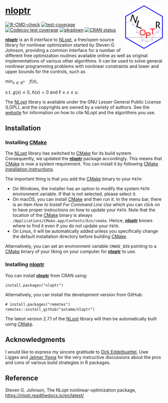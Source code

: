 
<!-- README.md is generated from README.Rmd. Please edit that file -->

# [**nloptr**](https://astamm.github.io/nloptr/) <img src='man/figures/logo.png' align="right" height="139" />

<!-- badges: start -->

[![R-CMD-check](https://github.com/astamm/nloptr/workflows/R-CMD-check/badge.svg)](https://github.com/astamm/nloptr/actions)
[![test-coverage](https://github.com/astamm/nloptr/workflows/test-coverage/badge.svg)](https://github.com/astamm/nloptr/actions)
[![Codecov test
coverage](https://codecov.io/gh/astamm/nloptr/branch/master/graph/badge.svg)](https://app.codecov.io/gh/astamm/nloptr?branch=master)
[![pkgdown](https://github.com/astamm/nloptr/workflows/pkgdown/badge.svg)](https://github.com/astamm/nloptr/actions)
[![CRAN
status](https://www.r-pkg.org/badges/version/nloptr)](https://CRAN.R-project.org/package=nloptr)
<!-- badges: end -->

[**nloptr**](https://astamm.github.io/nloptr/) is an R interface to
[NLopt](https://nlopt.readthedocs.io/en/latest/), a free/open-source
library for nonlinear optimization started by Steven G. Johnson,
providing a common interface for a number of different free optimization
routines available online as well as original implementations of various
other algorithms. It can be used to solve general nonlinear programming
problems with nonlinear constraints and lower and upper bounds for the
controls, such as

min<sub>*x* ∈ ℝ<sup>*n*</sup></sub>  *f*(*x*),

s.t. *g*(*x*) ≤ 0, *h*(*x*) = 0 and ℓ ≤ *x* ≤ *u*.

The [NLopt](https://nlopt.readthedocs.io/en/latest/) library is
available under the GNU Lesser General Public License (LGPL), and the
copyrights are owned by a variety of authors. See the
[website](https://nlopt.readthedocs.io/en/latest/Citing_NLopt/) for
information on how to cite NLopt and the algorithms you use.

## Installation

### Installing [CMake](https://cmake.org)

The [NLopt](https://nlopt.readthedocs.io/en/latest/) library has
switched to [CMake](https://cmake.org) for its build system.
Consequently, we updated the
[**nloptr**](https://astamm.github.io/nloptr/) package accordingly. This
means that [CMake](https://cmake.org) is now a system requirement. You
can install it by following [CMake installation
instructions](https://cmake.org/install/).

The important thing is that you add the [CMake](https://cmake.org)
binary to your `PATH`:

-   On Windows, the installer has an option to modify the system `PATH`
    environment variable. If that is not selected, please select it.
-   On macOS, you can install [CMake](https://cmake.org) and then run
    it. In the menu bar, there is an item *How to Install For Command
    Line Use* which you can click on to have proper instructions on how
    to update your `PATH`. Note that the location of the
    [CMake](https://cmake.org) binary is always
    `/Applications/CMake.app/Contents/bin/cmake`. Hence,
    [**nloptr**](https://astamm.github.io/nloptr/) knows where to find
    it even if you do not update your `PATH`.
-   On Linux, it will be automatically added unless you specifically
    change the default installation directory before building
    [CMake](https://cmake.org).

Alternatively, you can set an environment variable `CMAKE_BIN` pointing
to a [CMake](https://cmake.org) binary of your liking on your computer
for [**nloptr**](https://astamm.github.io/nloptr/) to use.

### Installing [**nloptr**](https://astamm.github.io/nloptr/)

You can install [**nloptr**](https://astamm.github.io/nloptr/) from CRAN
using:

    install.packages("nloptr")

Alternatively, you can install the development version from GitHub:

    # install.packages("remotes")
    remotes::install_github("astamm/nloptr")

The latest version 2.7.1 of the
[NLopt](https://nlopt.readthedocs.io/en/latest/) library will then be
automatically built using [CMake](https://cmake.org).

## Acknowledgments

I would like to express my sincere gratitude to [Dirk
Eddelbuettel](https://github.com/eddelbuettel), Uwe Ligges and [Jelmer
Ypma](https://github.com/jyypma) for the very instructive discussions
about the pros and cons of various build strategies in R packages.

## Reference

Steven G. Johnson, The NLopt nonlinear-optimization package,
<https://nlopt.readthedocs.io/en/latest/>
